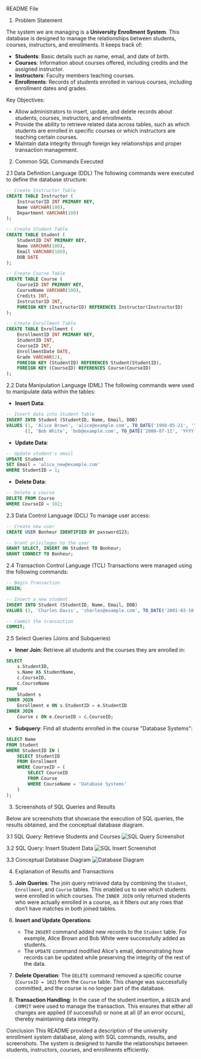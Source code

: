  README File

 1. Problem Statement

The system we are managing is a **University Enrollment System**. This database is designed to manage the relationships between students, courses, instructors, and enrollments. It keeps track of:
- **Students**: Basic details such as name, email, and date of birth.
- **Courses**: Information about courses offered, including credits and the assigned instructor.
- **Instructors**: Faculty members teaching courses.
- **Enrollments**: Records of students enrolled in various courses, including enrollment dates and grades.

 Key Objectives:
- Allow administrators to insert, update, and delete records about students, courses, instructors, and enrollments.
- Provide the ability to retrieve related data across tables, such as which students are enrolled in specific courses or which instructors are teaching certain courses.
- Maintain data integrity through foreign key relationships and proper transaction management.

 2. Common SQL Commands Executed

 2.1 Data Definition Language (DDL)
The following commands were executed to define the database structure:

```sql
-- Create Instructor Table
CREATE TABLE Instructor (
    InstructorID INT PRIMARY KEY,
    Name VARCHAR(100),
    Department VARCHAR(100)
);

-- Create Student Table
CREATE TABLE Student (
    StudentID INT PRIMARY KEY,
    Name VARCHAR(100),
    Email VARCHAR(100),
    DOB DATE
);

-- Create Course Table
CREATE TABLE Course (
    CourseID INT PRIMARY KEY,
    CourseName VARCHAR(100),
    Credits INT,
    InstructorID INT,
    FOREIGN KEY (InstructorID) REFERENCES Instructor(InstructorID)
);

-- Create Enrollment Table
CREATE TABLE Enrollment (
    EnrollmentID INT PRIMARY KEY,
    StudentID INT,
    CourseID INT,
    EnrollmentDate DATE,
    Grade VARCHAR(2),
    FOREIGN KEY (StudentID) REFERENCES Student(StudentID),
    FOREIGN KEY (CourseID) REFERENCES Course(CourseID)
);
```

 2.2 Data Manipulation Language (DML)
The following commands were used to manipulate data within the tables:

- **Insert Data**:
```sql
-- Insert data into Student Table
INSERT INTO Student (StudentID, Name, Email, DOB)
VALUES (1, 'Alice Brown', 'alice@example.com', TO_DATE('1999-05-21', 'YYYY-MM-DD')),
       (2, 'Bob White', 'bob@example.com', TO_DATE('2000-07-11', 'YYYY-MM-DD'));
```

- **Update Data**:
```sql
-- Update student's email
UPDATE Student
SET Email = 'alice_new@example.com'
WHERE StudentID = 1;
```

- **Delete Data**:
```sql
-- Delete a course
DELETE FROM Course
WHERE CourseID = 102;
```

 2.3 Data Control Language (DCL)
To manage user access:

```sql
-- Create new user
CREATE USER Bonheur IDENTIFIED BY password123;

-- Grant privileges to the user
GRANT SELECT, INSERT ON Student TO Bonheur;
GRANT CONNECT TO Bonheur;
```

 2.4 Transaction Control Language (TCL)
Transactions were managed using the following commands:

```sql
-- Begin Transaction
BEGIN;

-- Insert a new student
INSERT INTO Student (StudentID, Name, Email, DOB)
VALUES (3, 'Charles Davis', 'charles@example.com', TO_DATE('2001-03-10', 'YYYY-MM-DD'));

-- Commit the transaction
COMMIT;
```

 2.5 Select Queries (Joins and Subqueries)
- **Inner Join**: Retrieve all students and the courses they are enrolled in:

```sql
SELECT 
    s.StudentID, 
    s.Name AS StudentName, 
    c.CourseID, 
    c.CourseName
FROM 
    Student s
INNER JOIN 
    Enrollment e ON s.StudentID = e.StudentID
INNER JOIN 
    Course c ON e.CourseID = c.CourseID;
```

- **Subquery**: Find all students enrolled in the course "Database Systems":

```sql
SELECT Name 
FROM Student
WHERE StudentID IN (
    SELECT StudentID 
    FROM Enrollment
    WHERE CourseID = (
        SELECT CourseID 
        FROM Course
        WHERE CourseName = 'Database Systems'
    )
);
```

 3. Screenshots of SQL Queries and Results

Below are screenshots that showcase the execution of SQL queries, the results obtained, and the conceptual database diagram.

 3.1 SQL Query: Retrieve Students and Courses
![SQL Query Screenshot](./screenshots/query1.png)

 3.2 SQL Query: Insert Student Data
![SQL Insert Screenshot](./screenshots/query2.png)

 3.3 Conceptual Database Diagram
![Database Diagram](./screenshots/database_diagram.png)

 4. Explanation of Results and Transactions

1. **Join Queries**: The join query retrieved data by combining the `Student`, `Enrollment`, and `Course` tables. This enabled us to see which students were enrolled in which courses. The `INNER JOIN` only returned students who were actually enrolled in a course, as it filters out any rows that don’t have matches in both joined tables.

2. **Insert and Update Operations**: 
   - The `INSERT` command added new records to the `Student` table. For example, Alice Brown and Bob White were successfully added as students.
   - The `UPDATE` command modified Alice's email, demonstrating how records can be updated while preserving the integrity of the rest of the data.

3. **Delete Operation**: The `DELETE` command removed a specific course (`CourseID = 102`) from the `Course` table. This change was successfully committed, and the course is no longer part of the database.

4. **Transaction Handling**: In the case of the student insertion, a `BEGIN` and `COMMIT` were used to manage the transaction. This ensures that either all changes are applied (if successful) or none at all (if an error occurs), thereby maintaining data integrity.

 Conclusion
This README provided a description of the university enrollment system database, along with SQL commands, results, and screenshots. The system is designed to handle the relationships between students, instructors, courses, and enrollments efficiently.
